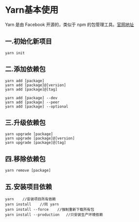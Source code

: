 # Yarn基本使用

Yarn 是由 Facebook 开源的，类似于 npm 的包管理工具。[官网地址](https://yarnpkg.com/zh-Hans/docs/usage)

## 一\.初始化新项目

```shell
yarn init
```

## 二\.添加依赖包

```shell
yarn add [package]
yarn add [package]@[version]
yarn add [package]@[tag]
```

```shell
yarn add [package] --dev
yarn add [package] --peer
yarn add [package] --optional
```

## 三\.升级依赖包

```shell
yarn upgrade [package]
yarn upgrade [package]@[version]
yarn upgrade [package]@[tag]
```

## 四\.移除依赖包

```shell
yarn remove [package]
```

## 五\.安装项目依赖

```shell
yarn	//安装项目所有依赖
yarn install	//同 yarn
yarn install --force	//强制重新下载所有包
yarn install --production	//只安装生产环境依赖
```

